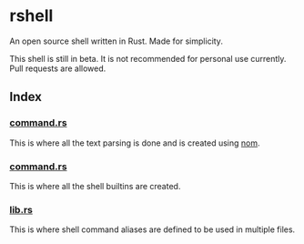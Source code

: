 # rshell
An open source shell written in Rust. Made for simplicity.

This shell is still in beta. It is not recommended for personal use currently.
Pull requests are allowed.
## Index
### [command.rs](src/command.rs)
This is where all the text parsing is done and is created using [nom](https://crates.io/crates/nom).
### [command.rs](src/builtin.rs)
This is where all the shell builtins are created.
### [lib.rs](src/lib.rs)
This is where shell command aliases are defined to be used in multiple files.
